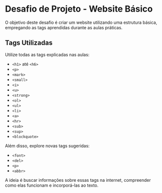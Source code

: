 # Desafio de Projeto - Website Básico

O objetivo deste desafio é criar um website utilizando uma estrutura básica, empregando as tags aprendidas durante as aulas práticas.

## Tags Utilizadas

Utilize todas as tags explicadas nas aulas:

- `<h1>` até `<h6>`
- `<p>`
- `<mark>`
- `<small>`
- `<i>`
- `<u>`
- `<strong>`
- `<ol>`
- `<ul>`
- `<li>`
- `<a>`
- `<hr>`
- `<sub>`
- `<sup>`
- `<blockquote>`

Além disso, explore novas tags sugeridas:

- `<font>`
- `<del>`
- `<p>`
- `<abbr>`

A ideia é buscar informações sobre essas tags na internet, compreender como elas funcionam e incorporá-las ao texto.



